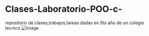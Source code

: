 # Clases-Laboratorio-POO-c-

repositorio de clases,trabajos,tareas dadas en 5to año de un colegio tecnico
![image](https://user-images.githubusercontent.com/66080281/119400755-00961080-bcb1-11eb-813b-892eafc53f0b.png)
